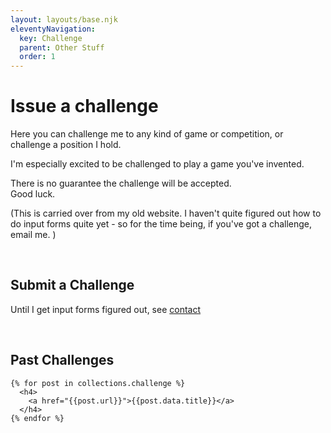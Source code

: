 ```yaml
---
layout: layouts/base.njk
eleventyNavigation:
  key: Challenge
  parent: Other Stuff
  order: 1
---
```

# Issue a challenge

Here you can challenge me to any kind of game or competition, or challenge a position I hold.  

I'm especially excited to be challenged to play a game you've invented.  

There is no guarantee the challenge will be accepted.  
Good luck.

(This is carried over from my old website.
I haven't quite figured out how to do input forms quite yet - so for the time being, if you've got a challenge, email me. )

<br>

## Submit a Challenge
Until I get input forms figured out, see [contact](/contact)

<br>

## Past Challenges
    {% for post in collections.challenge %}
      <h4> 
        <a href="{{post.url}}">{{post.data.title}}</a>
      </h4>
    {% endfor %}

